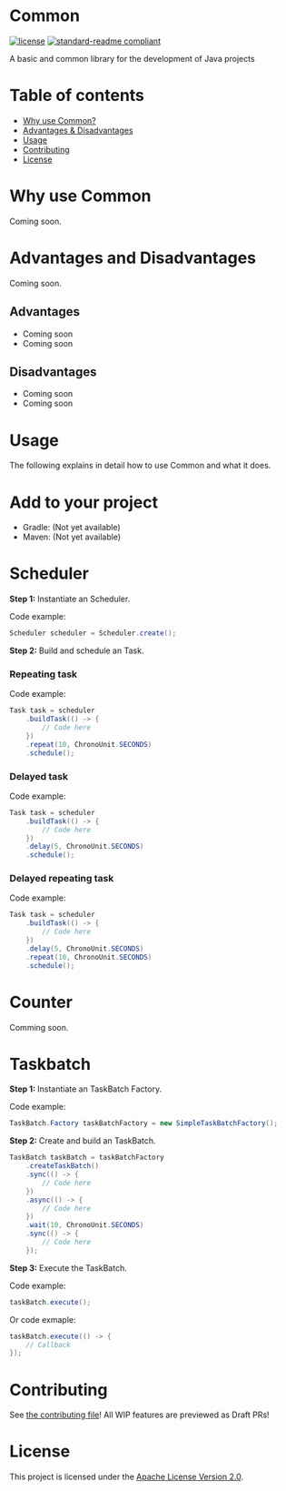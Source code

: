 # Common

[![license](https://img.shields.io/github/license/NatroxMC/Common?style=for-the-badge&color=b2204c)](../LICENSE)
[![standard-readme compliant](https://img.shields.io/badge/readme%20style-standard-brightgreen.svg?style=for-the-badge)](https://github.com/RichardLitt/standard-readme)

A basic and common library for the development of Java projects

# Table of contents

- [Why use Common?](#why-use-common)
- [Advantages & Disadvantages](#advantages-and-disadvantages)
- [Usage](#usage)
- [Contributing](#contributing)
- [License](#license)

# Why use Common

Coming soon.

# Advantages and Disadvantages

Coming soon.

## Advantages

- Coming soon
- Coming soon

## Disadvantages

- Coming soon
- Coming soon

# Usage

The following explains in detail how to use Common and what it does.

# Add to your project

- Gradle: (Not yet available)
- Maven: (Not yet available)

# Scheduler

**Step 1:** Instantiate an Scheduler.

Code example:

```java
Scheduler scheduler = Scheduler.create();
```

**Step 2:** Build and schedule an Task.

### Repeating task

Code example:

```java
Task task = scheduler
    .buildTask(() -> {
        // Code here
    })
    .repeat(10, ChronoUnit.SECONDS)
    .schedule();
```

### Delayed task

Code example:

```java
Task task = scheduler
    .buildTask(() -> {
        // Code here
    })
    .delay(5, ChronoUnit.SECONDS)
    .schedule();
```

### Delayed repeating task

Code example:

```java
Task task = scheduler
    .buildTask(() -> {
        // Code here
    })
    .delay(5, ChronoUnit.SECONDS)
    .repeat(10, ChronoUnit.SECONDS)
    .schedule();
```

# Counter

Comming soon.

# Taskbatch

**Step 1:** Instantiate an TaskBatch Factory.

Code example:

```java
TaskBatch.Factory taskBatchFactory = new SimpleTaskBatchFactory();
```

**Step 2:** Create and build an TaskBatch.

```java
TaskBatch taskBatch = taskBatchFactory
    .createTaskBatch()
    .sync(() -> {
        // Code here
    })
    .async(() -> {
        // Code here
    })
    .wait(10, ChronoUnit.SECONDS)
    .sync(() -> {
        // Code here
    });
```

**Step 3:** Execute the TaskBatch.

Code example:

```java
taskBatch.execute();
```

Or code exmaple:

```java
taskBatch.execute(() -> {
    // Callback
});
```

# Contributing

See [the contributing file](CONTRIBUTING.md)!
All WIP features are previewed as Draft PRs!

# License

This project is licensed under the [Apache License Version 2.0](../LICENSE).

